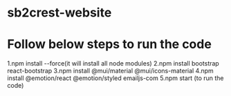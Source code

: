 # sb2crest-website
# Follow below steps to run the code
1.npm install --force(it will install all node modules)
2.npm install bootstrap react-bootstrap
3.npm install @mui/material @mui/icons-material
4.npm install @emotion/react @emotion/styled emailjs-com
5.npm start (to run the code)
